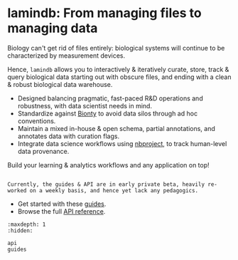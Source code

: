 # lamindb: From managing files to managing data

Biology can't get rid of files entirely: biological systems will continue to be characterized by measurement devices.

Hence, `lamindb` allows you to interactively & iteratively curate, store, track & query biological data starting out with obscure files, and ending with a clean & robust biological data warehouse.

- Designed balancing pragmatic, fast-paced R&D operations and robustness, with data scientist needs in mind.
- Standardize against [Bionty](https://lamin.ai/bionty) to avoid data silos through ad hoc conventions.
- Maintain a mixed in-house & open schema, partial annotations, and annotates data with curation flags.
- Integrate data science workflows using [nbproject](https://lamin.ai/nbproject), to track human-level data provenance.

Build your learning & analytics workflows and any application on top!

```{note}

Currently, the guides & API are in early private beta, heavily re-worked on a weekly basis, and hence yet lack any pedagogics.

```

- Get started with these [guides](guides).
- Browse the full [API reference](api).

```{toctree}
:maxdepth: 1
:hidden:

api
guides
```
